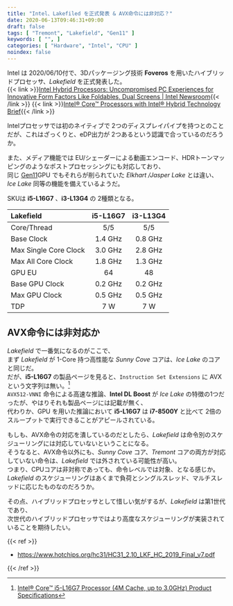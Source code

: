 ```yaml
---
title: "Intel、Lakefiled を正式発表 & AVX命令には非対応？"
date: 2020-06-13T09:46:31+09:00
draft: false
tags: [ "Tremont", "Lakefield", "Gen11" ]
keywords: [ "", ]
categories: [ "Hardware", "Intel", "CPU" ]
noindex: false
---
```


Intel は 2020/06/10付で、3Dパッケージング技術 **Foveros** を用いたハイブリッドプロセッサ、*Lakefield* を正式発表した。  
{{< link >}}[Intel Hybrid Processors: Uncompromised PC Experiences for Innovative Form Factors Like Foldables, Dual Screens | Intel Newsroom](https://newsroom.intel.com/news/intel-hybrid-processors-uncompromised-pc-experiences-innovative-form-factors-foldables-dual-screens/){{< /link >}}
{{< link >}}[Intel® Core™ Processors with Intel® Hybrid Technology Brief](https://www.intel.com/content/www/us/en/products/docs/processors/core/core-processors-with-hybrid-technology-brief.html){{< /link >}}

Intelプロセッサでは初のネイティブで 2つのディスプレイパイプを持つとのことだが、これはざっくりと、eDP出力が 2つあるという認識で合っているのだろうか。  

また、メディア機能では EU/シェーダーによる動画エンコード、HDRトーンマッピングのようなポストプロセッシングにも対応しており、  
同じ [Gen11](/tags/gen11)GPU でもそれらが削られていた *Elkhart /Jasper Lake* とは違い、*Ice Lake* 同等の機能を備えているようだ。  

SKUは **i5-L16G7** 、**i3-L13G4** の 2種類となる。  

| Lakefield | i5-L16G7 | i3-L13G4 |
| :-- | :---: | :---: |
| Core/Thread | 5/5 | 5/5 |
| Base Clock | 1.4 GHz | 0.8 GHz |
| Max Single Core Clock | 3.0 GHz | 2.8 GHz |
| Max All Core Clock | 1.8 GHz | 1.3 GHz |
| GPU EU | 64 | 48 |
| Base GPU Clock | 0.2 GHz | 0.2 GHz |
| Max GPU Clock | 0.5 GHz | 0.5 GHz |
| TDP | 7 W | 7 W |

## AVX命令には非対応か
*Lakefield* で一番気になるのがここで、  
まず *Lakefield* が 1-Core 持つ高性能な *Sunny Cove* コアは、*Ice Lake* のコアと同じだ。  
だが、**i5-L16G7** の製品ページを見ると、`Instruction Set Extensions` に AVX という文字列は無い。[^1]  
`AVX512-VNNI` 命令による高速な推論、**Intel DL Boost** が *Ice Lake* の特徴の1つだったが、やはりそれも製品ページには記載が無く、  
代わりか、GPU を用いた推論において **i5-L16G7** は **i7-8500Y** と比べて 2倍のスループットで実行できることがアピールされている。  

[^1]: [Intel® Core™ i5-L16G7 Processor (4M Cache, up to 3.0GHz) Product Specifications](https://ark.intel.com/content/www/us/en/ark/products/202777/intel-core-i5-l16g7-processor-4m-cache-up-to-3-0ghz.html#tab-blade-1-0-7)

もしも、AVX命令の対応を潰しているのだとしたら、*Lakefield* は命令別のスケジューリングには対応していないということになる。  
そうなると、AVX命令以外にも、*Sunny Cove* コア、*Tremont* コアの両方が対応していない命令は、*Lakefield* では外されている可能性が高い。  
つまり、CPUコアは非対称であっても、命令レベルでは対象、となる感じか。  
*Lakefield* のスケジューリングはあくまで負荷とシングルスレッド、マルチスレッドに応じたものなのだろうか。  

その点、ハイブリッドプロセッサとして惜しい気がするが、*Lakefield* は第1世代であり、  
次世代のハイブリッドプロセッサではより高度なスケジューリングが実装されていることを期待したい。  

{{< ref >}}

 * <https://www.hotchips.org/hc31/HC31_2.10_LKF_HC_2019_Final_v7.pdf>

{{< /ref >}}
